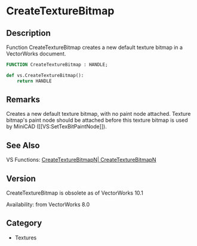 # CreateTextureBitmap

## Description
Function CreateTextureBitmap creates a new default texture bitmap in a VectorWorks document.

```pascal
FUNCTION CreateTextureBitmap : HANDLE;
```

```python
def vs.CreateTextureBitmap():
    return HANDLE
```

## Remarks
Creates a new default texture bitmap, with no paint node attached.  Texture bitmap's paint node should be attached before this texture bitmap is used by MiniCAD ([[VS:SetTexBitPaintNode]]).

## See Also
VS Functions:
[CreateTextureBitmapN| CreateTextureBitmapN](CreateTextureBitmapN|%20CreateTextureBitmapN.md)

## Version
CreateTextureBitmap is obsolete as of VectorWorks 10.1


Availability: from VectorWorks 8.0

## Category
* Textures

